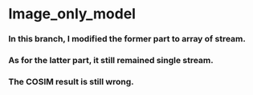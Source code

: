 # Image_only_model
### In this branch, I modified the former part to array of stream.
### As for the latter part, it still remained single stream.
### The COSIM result is still wrong.

